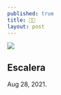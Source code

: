 ```yaml
---
published: true
title: 🙏🏻
layout: post
---
```



![]({{site.baseurl}}/images/EscalerasCBODE.jpg)

## Escalera
Aug 28, 2021.
